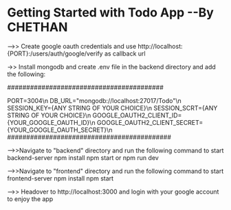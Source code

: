 # Getting Started with Todo App --By CHETHAN

-->> Create google oauth credentials and use http://localhost:{PORT}:/users/auth/google/verify as callback url

->> Install mongodb and create .env file in the backend directory and add the following:

#########################################

PORT=3004\n
DB_URL="mongodb://localhost:27017/Todo"\n
SESSION_KEY={ANY STRING OF YOUR CHOICE}\n
SESSION_SCRT={ANY STRING OF YOUR CHOICE}\n
GOOGLE_OAUTH2_CLIENT_ID={YOUR_GOOGLE_OAUTH_ID}\n
GOOGLE_OAUTH2_CLIENT_SECRET={YOUR_GOOGLE_OAUTH_SECRET}\n
###########################################

-->>Navigate to "backend" directory and run the following command to start backend-server
npm install
npm start or npm run dev

-->>Navigate to "frontend" directory and run the following command to start frontend-server
npm install
npm start

-->> Headover to http://localhost:3000 and login with your google account to enjoy the app
